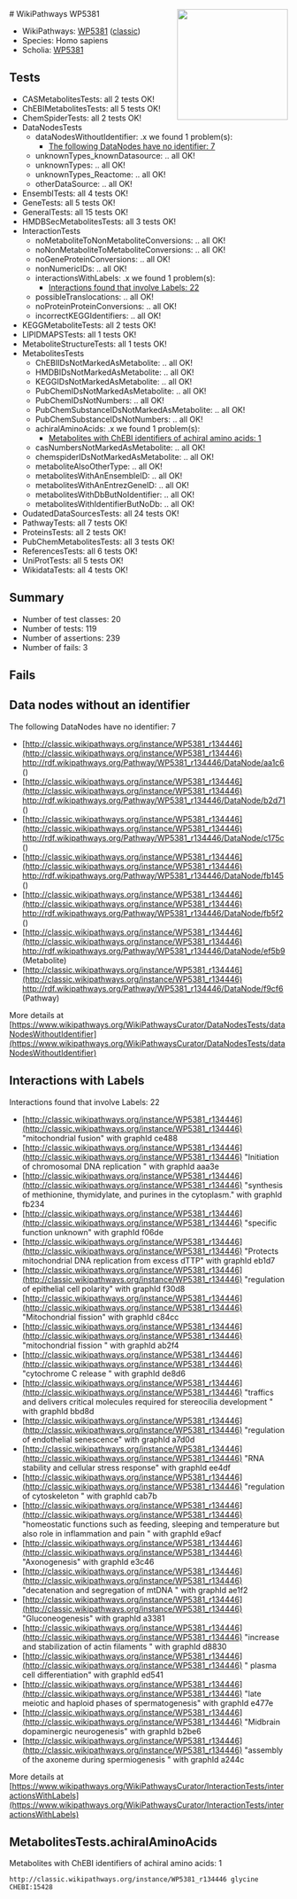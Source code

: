 <img style="float: right; width: 200px" src="https://upload.wikimedia.org/wikipedia/commons/thumb/8/83/Wplogo_with_text_500.png/640px-Wplogo_with_text_500.png" />
# WikiPathways WP5381

* WikiPathways: [WP5381](https://wikipathways.org/pathways/WP5381) ([classic](https://classic.wikipathways.org/instance/WP5381))
* Species: Homo sapiens
* Scholia: [WP5381](https://scholia.toolforge.org/wikipathways/WP5381)
## Tests
* CASMetabolitesTests: all 2 tests OK!
* ChEBIMetabolitesTests: all 5 tests OK!
* ChemSpiderTests: all 2 tests OK!
* DataNodesTests
    * dataNodesWithoutIdentifier: .x we found 1 problem(s):
        * [The following DataNodes have no identifier: 7](#d2d32fa6)
    * unknownTypes_knownDatasource: .. all OK!
    * unknownTypes: .. all OK!
    * unknownTypes_Reactome: .. all OK!
    * otherDataSource: .. all OK!
* EnsemblTests: all 4 tests OK!
* GeneTests: all 5 tests OK!
* GeneralTests: all 15 tests OK!
* HMDBSecMetabolitesTests: all 3 tests OK!
* InteractionTests
    * noMetaboliteToNonMetaboliteConversions: .. all OK!
    * noNonMetaboliteToMetaboliteConversions: .. all OK!
    * noGeneProteinConversions: .. all OK!
    * nonNumericIDs: .. all OK!
    * interactionsWithLabels: .x we found 1 problem(s):
        * [Interactions found that involve Labels: 22](#fe97a8d9)
    * possibleTranslocations: .. all OK!
    * noProteinProteinConversions: .. all OK!
    * incorrectKEGGIdentifiers: .. all OK!
* KEGGMetaboliteTests: all 2 tests OK!
* LIPIDMAPSTests: all 1 tests OK!
* MetaboliteStructureTests: all 1 tests OK!
* MetabolitesTests
    * ChEBIIDsNotMarkedAsMetabolite: .. all OK!
    * HMDBIDsNotMarkedAsMetabolite: .. all OK!
    * KEGGIDsNotMarkedAsMetabolite: .. all OK!
    * PubChemIDsNotMarkedAsMetabolite: .. all OK!
    * PubChemIDsNotNumbers: .. all OK!
    * PubChemSubstanceIDsNotMarkedAsMetabolite: .. all OK!
    * PubChemSubstanceIDsNotNumbers: .. all OK!
    * achiralAminoAcids: .x we found 1 problem(s):
        * [Metabolites with ChEBI identifiers of achiral amino acids: 1](#9c17608e)
    * casNumbersNotMarkedAsMetabolite: .. all OK!
    * chemspiderIDsNotMarkedAsMetabolite: .. all OK!
    * metaboliteAlsoOtherType: .. all OK!
    * metabolitesWithAnEnsembleID: .. all OK!
    * metabolitesWithAnEntrezGeneID: .. all OK!
    * metabolitesWithDbButNoIdentifier: .. all OK!
    * metabolitesWithIdentifierButNoDb: .. all OK!
* OudatedDataSourcesTests: all 24 tests OK!
* PathwayTests: all 7 tests OK!
* ProteinsTests: all 2 tests OK!
* PubChemMetabolitesTests: all 3 tests OK!
* ReferencesTests: all 6 tests OK!
* UniProtTests: all 5 tests OK!
* WikidataTests: all 4 tests OK!


## Summary

* Number of test classes: 20
* Number of tests: 119
* Number of assertions: 239
* Number of fails: 3

## Fails

<a name="d2d32fa6" />

## Data nodes without an identifier

The following DataNodes have no identifier: 7

* [http://classic.wikipathways.org/instance/WP5381_r134446](http://classic.wikipathways.org/instance/WP5381_r134446) http://rdf.wikipathways.org/Pathway/WP5381_r134446/DataNode/aa1c6 ()
* [http://classic.wikipathways.org/instance/WP5381_r134446](http://classic.wikipathways.org/instance/WP5381_r134446) http://rdf.wikipathways.org/Pathway/WP5381_r134446/DataNode/b2d71 ()
* [http://classic.wikipathways.org/instance/WP5381_r134446](http://classic.wikipathways.org/instance/WP5381_r134446) http://rdf.wikipathways.org/Pathway/WP5381_r134446/DataNode/c175c ()
* [http://classic.wikipathways.org/instance/WP5381_r134446](http://classic.wikipathways.org/instance/WP5381_r134446) http://rdf.wikipathways.org/Pathway/WP5381_r134446/DataNode/fb145 ()
* [http://classic.wikipathways.org/instance/WP5381_r134446](http://classic.wikipathways.org/instance/WP5381_r134446) http://rdf.wikipathways.org/Pathway/WP5381_r134446/DataNode/fb5f2 ()
* [http://classic.wikipathways.org/instance/WP5381_r134446](http://classic.wikipathways.org/instance/WP5381_r134446) http://rdf.wikipathways.org/Pathway/WP5381_r134446/DataNode/ef5b9 (Metabolite)
* [http://classic.wikipathways.org/instance/WP5381_r134446](http://classic.wikipathways.org/instance/WP5381_r134446) http://rdf.wikipathways.org/Pathway/WP5381_r134446/DataNode/f9cf6 (Pathway)


More details at [https://www.wikipathways.org/WikiPathwaysCurator/DataNodesTests/dataNodesWithoutIdentifier](https://www.wikipathways.org/WikiPathwaysCurator/DataNodesTests/dataNodesWithoutIdentifier)

<a name="fe97a8d9" />

## Interactions with Labels

Interactions found that involve Labels: 22

* [http://classic.wikipathways.org/instance/WP5381_r134446](http://classic.wikipathways.org/instance/WP5381_r134446) "mitochondrial fusion" with graphId ce488
* [http://classic.wikipathways.org/instance/WP5381_r134446](http://classic.wikipathways.org/instance/WP5381_r134446) "Initiation of chromosomal
DNA replication " with graphId aaa3e
* [http://classic.wikipathways.org/instance/WP5381_r134446](http://classic.wikipathways.org/instance/WP5381_r134446) "synthesis of methionine, thymidylate, 
and purines in the cytoplasm." with graphId fb234
* [http://classic.wikipathways.org/instance/WP5381_r134446](http://classic.wikipathways.org/instance/WP5381_r134446) "specific function
unknown" with graphId f06de
* [http://classic.wikipathways.org/instance/WP5381_r134446](http://classic.wikipathways.org/instance/WP5381_r134446) "Protects mitochondrial DNA 
replication from excess dTTP" with graphId eb1d7
* [http://classic.wikipathways.org/instance/WP5381_r134446](http://classic.wikipathways.org/instance/WP5381_r134446) "regulation of 
epithelial cell polarity" with graphId f30d8
* [http://classic.wikipathways.org/instance/WP5381_r134446](http://classic.wikipathways.org/instance/WP5381_r134446) "Mitochondrial fission" with graphId c84cc
* [http://classic.wikipathways.org/instance/WP5381_r134446](http://classic.wikipathways.org/instance/WP5381_r134446) "mitochondrial 
fission " with graphId ab2f4
* [http://classic.wikipathways.org/instance/WP5381_r134446](http://classic.wikipathways.org/instance/WP5381_r134446) "cytochrome C 
release
" with graphId de8d6
* [http://classic.wikipathways.org/instance/WP5381_r134446](http://classic.wikipathways.org/instance/WP5381_r134446) "traffics and delivers critical molecules 
required for stereocilia development " with graphId bbd8d
* [http://classic.wikipathways.org/instance/WP5381_r134446](http://classic.wikipathways.org/instance/WP5381_r134446) "regulation of 
endothelial senescence" with graphId a7d0d
* [http://classic.wikipathways.org/instance/WP5381_r134446](http://classic.wikipathways.org/instance/WP5381_r134446) "RNA stability and 
cellular stress response" with graphId ee4df
* [http://classic.wikipathways.org/instance/WP5381_r134446](http://classic.wikipathways.org/instance/WP5381_r134446) "regulation of 
cytoskeleton " with graphId cab7b
* [http://classic.wikipathways.org/instance/WP5381_r134446](http://classic.wikipathways.org/instance/WP5381_r134446) "homeostatic functions such as 
feeding, sleeping and temperature
but also role in inflammation and pain 
" with graphId e9acf
* [http://classic.wikipathways.org/instance/WP5381_r134446](http://classic.wikipathways.org/instance/WP5381_r134446) "Axonogenesis" with graphId e3c46
* [http://classic.wikipathways.org/instance/WP5381_r134446](http://classic.wikipathways.org/instance/WP5381_r134446) "decatenation and 
segregation of mtDNA " with graphId ae1f2
* [http://classic.wikipathways.org/instance/WP5381_r134446](http://classic.wikipathways.org/instance/WP5381_r134446) "Gluconeogenesis" with graphId a3381
* [http://classic.wikipathways.org/instance/WP5381_r134446](http://classic.wikipathways.org/instance/WP5381_r134446) "increase and stabilization 
of actin filaments " with graphId d8830
* [http://classic.wikipathways.org/instance/WP5381_r134446](http://classic.wikipathways.org/instance/WP5381_r134446) "
plasma cell differentiation" with graphId ed541
* [http://classic.wikipathways.org/instance/WP5381_r134446](http://classic.wikipathways.org/instance/WP5381_r134446) "late meiotic and haploid 
phases of spermatogenesis" with graphId e477e
* [http://classic.wikipathways.org/instance/WP5381_r134446](http://classic.wikipathways.org/instance/WP5381_r134446) "Midbrain dopaminergic 
neurogenesis" with graphId b2be6
* [http://classic.wikipathways.org/instance/WP5381_r134446](http://classic.wikipathways.org/instance/WP5381_r134446) "assembly of the axoneme 
during spermiogenesis " with graphId a244c


More details at [https://www.wikipathways.org/WikiPathwaysCurator/InteractionTests/interactionsWithLabels](https://www.wikipathways.org/WikiPathwaysCurator/InteractionTests/interactionsWithLabels)

<a name="9c17608e" />

## MetabolitesTests.achiralAminoAcids

Metabolites with ChEBI identifiers of achiral amino acids: 1
```
http://classic.wikipathways.org/instance/WP5381_r134446 glycine CHEBI:15428
```

